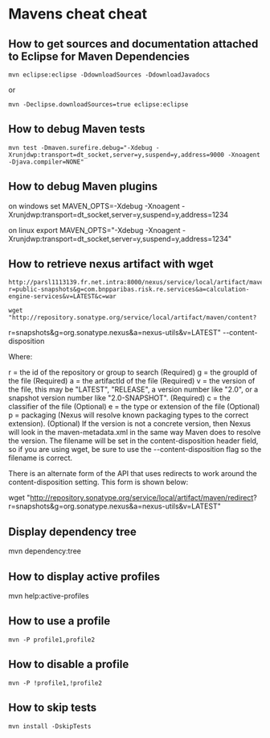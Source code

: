 
# Mavens cheat cheat

## How to get sources and documentation attached to Eclipse for Maven Dependencies

    mvn eclipse:eclipse -DdownloadSources -DdownloadJavadocs

or

    mvn -Declipse.downloadSources=true eclipse:eclipse


## How to debug Maven tests 

    mvn test -Dmaven.surefire.debug="-Xdebug -Xrunjdwp:transport=dt_socket,server=y,suspend=y,address=9000 -Xnoagent -Djava.compiler=NONE"

## How to debug Maven plugins

on windows
    set MAVEN_OPTS=-Xdebug -Xnoagent -Xrunjdwp:transport=dt_socket,server=y,suspend=y,address=1234

on linux
    export MAVEN_OPTS="-Xdebug -Xnoagent -Xrunjdwp:transport=dt_socket,server=y,suspend=y,address=1234"


## How to retrieve nexus artifact with wget

    http://parsl1113139.fr.net.intra:8000/nexus/service/local/artifact/maven/content?r=public-snapshots&g=com.bnpparibas.risk.re.services&a=calculation-engine-services&v=LATEST&c=war

    wget "http://repository.sonatype.org/service/local/artifact/maven/content?
r=snapshots&g=org.sonatype.nexus&a=nexus-utils&v=LATEST" --content-disposition

Where\:

r = the id of the repository or group to search (Required)
g = the groupId of the file (Required)
a = the artifactId of the file (Required)
v = the version of the file, this may be "LATEST", "RELEASE", a version number like "2.0", or a snapshot version number like "2.0-SNAPSHOT". (Required)
c = the classifier of the file (Optional)
e = the type or extension of the file (Optional)
p = packaging (Nexus will resolve known packaging types to the correct extension). (Optional)
If the version is not a concrete version, then Nexus will look in the maven-metadata.xml in the same way Maven does to resolve the version. The filename will be set in the content-disposition header field, so if you are using wget, be sure to use the --content-disposition flag so the filename is correct.

There is an alternate form of the API that uses redirects to work around the content-disposition setting. This form is shown below\:

wget "http://repository.sonatype.org/service/local/artifact/maven/redirect?
r=snapshots&g=org.sonatype.nexus&a=nexus-utils&v=LATEST"

## Display dependency tree

mvn dependency:tree

## How to display active profiles

   mvn help:active-profiles


## How to use a profile

    mvn -P profile1,profile2

## How to disable a profile

    mvn -P !profile1,!profile2

## How to skip tests

    mvn install -DskipTests